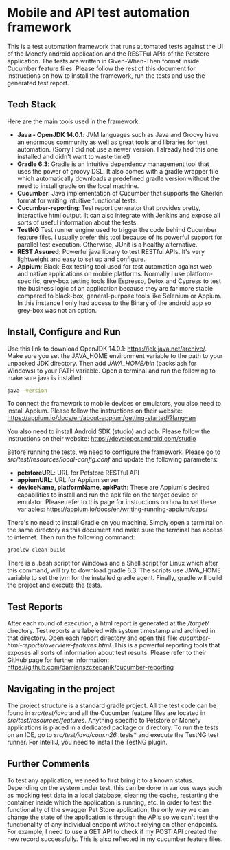 # Mobile and API test automation framework

This is a test automation framework that runs automated tests against the UI of the Monefy android application and the RESTFul APIs of the Petstore application. The tests are written in Given-When-Then format inside Cucumber feature files. Please follow the rest of this document for instructions on how to install the framework, run the tests and use the generated test report.


## Tech Stack
Here are the main tools used in the framework:
-  **Java - OpenJDK 14.0.1**: JVM languages such as Java and Groovy have an enormous community as well as great tools and libraries for test automation. (Sorry I did not use a newer version. I already had this one installed and didn't want to waste time!)
-  **Gradle 6.3**: Gradle is an intuitive dependency management tool that uses the power of groovy DSL. It also comes with a gradle wrapper file which automatically downloads a predefined gradle version without the need to install gradle on the local machine.
-  **Cucumber**: Java implementation of Cucumber that supports the Gherkin format for writing intuitive functional tests.
-  **Cucumber-reporting**: Test report generator that provides pretty, interactive html output. It can also integrate with Jenkins and expose all sorts of useful information about the tests.
-  **TestNG** Test runner engine used to trigger the code behind Cucumber feature files. I usually prefer this tool because of its powerful support for parallel test execution. Otherwise, JUnit is a healthy alternative.
-  **REST Assured**: Powerful java library to test RESTful APIs. It's very lightweight and easy to set up and configure.
-  **Appium**: Black-Box testing tool used for test automation against web and native applications on mobile platforms. Normally I use platform-specific, grey-box testing tools like Espresso, Detox and Cypress to test the business logic of an application because they are far more stable compared to black-box, general-purpose tools like Selenium or Appium. In this instance I only had access to the Binary of the android app so grey-box was not an option. 


## Install, Configure and Run

Use this link to download OpenJDK 14.0.1: https://jdk.java.net/archive/. Make sure you set the JAVA_HOME environment variable to the path to your unpacked JDK directory. Then add *JAVA_HOME/bin* (backslash for Windows) to your PATH variable. Open a terminal and run the following to make sure java is installed:
 
```bash
java -version
```
To connect the framework to mobile devices or emulators, you also need to install Appium. Please follow the instructions on their website: https://appium.io/docs/en/about-appium/getting-started/?lang=en

You also need to install Android SDK (studio) and adb. Please follow the instructions on their website: https://developer.android.com/studio

Before running the tests, we need to configure the framework. Please go to *src/test/resources/local-config.conf* and update the following parameters:
- **petstoreURL**: URL for Petstore RESTful API
- **appiumURL**: URL for Appium server
- **deviceName, platformName, apkPath**: These are Appium's desired capabilities to install and run the apk file on the target device or emulator. Please refer to this page for instructions on how to set these variables: https://appium.io/docs/en/writing-running-appium/caps/
 

There's no need to install Gradle on you machine. Simply open a terminal on the same directory as this document and make sure the terminal has access to internet. Then run the following command:

```bash
gradlew clean build
```

There is a .bash script for Windows and a Shell script for Linux which after this command, will try to download gradle 6.3. The scripts use JAVA_HOME variable to set the jvm for the installed gradle agent. Finally, gradle will build the project and execute the tests.

## Test Reports
After each round of execution, a html report is generated at the */target/* directory. Test reports are labeled with system timestamp and archived in that directory. Open each report directory and open this file: *cucumber-html-reports/overview-features.html*. This is a powerful reporting tools that exposes all sorts of information about test results. Please refer to their GitHub page for further information: https://github.com/damianszczepanik/cucumber-reporting  

## Navigating in the project
The project structure is a standard gradle project. All the test code can be found in *src/test/java* and all the Cucumber feature files are located in *src/test/resources/features*. Anything specific to Petstore or Monefy applications is placed in a dedicated package or directory. To run the tests on an IDE, go to *src/test/java/com.n26.*.tests* and execute the TestNG test runner. For IntelliJ, you need to install the TestNG plugin. 


## Further Comments
To test any application, we need to first bring it to a known status. Depending on the system under test, this can be done in various ways such as mocking test data in a local database, clearing the cache, restarting the container inside which the application is running, etc. In order to test the functionality of the swagger Pet Store application, the only way we can change the state of the application is through the APIs so we can't test the functionality of any individual endpoint without relying on other endpoints. For example, I need to use a GET API to check if my POST API created the new record successfully. This is also reflected in my cucumber feature files.  